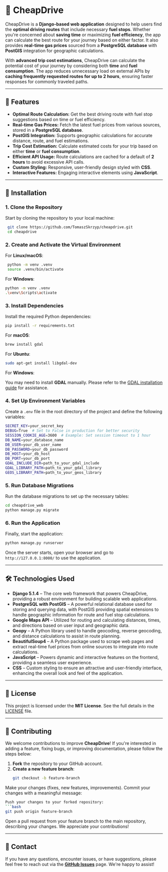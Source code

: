 # 🚗 CheapDrive
CheapDrive is a **Django-based web application** designed to help users find the **optimal driving routes** that include necessary **fuel stops**. Whether you're concerned about **saving time** or maximizing **fuel efficiency**, the app can calculate the best route for your journey based on either factor. It also provides **real-time gas prices** sourced from a **PostgreSQL database** with **PostGIS** integration for geographic calculations.

With **advanced trip cost estimations**, CheapDrive can calculate the potential cost of your journey by considering both **time** and **fuel consumption**. The app reduces unnecessary load on external APIs by **caching frequently requested routes for up to 2 hours**, ensuring faster responses for commonly traveled paths. 

---

## 📌 Features

- **Optimal Route Calculation:** Get the best driving route with fuel stop suggestions based on time or fuel efficiency.
- **Real-time Gas Prices:** Fetch the latest fuel prices from various sources, stored in a **PostgreSQL database**.
- **PostGIS Integration:** Supports geographic calculations for accurate distance, route, and fuel estimations.
- **Trip Cost Estimation:** Calculate estimated costs for your trip based on either **time** or **fuel consumption**.
- **Efficient API Usage:** Route calculations are cached for a default of **2 hours** to avoid excessive API calls.
- **Custom Styling:** Responsive, user-friendly design styled with **CSS**.
- **Interactive Features:** Engaging interactive elements using **JavaScript**.

---
## 🚀 Installation

### 1. Clone the Repository
Start by cloning the repository to your local machine:

```bash
 git clone https://github.com/TomaszSkrzyp/cheapdrive.git
 cd cheapdrive
 ```

### 2. Create and Activate the Virtual Environment

For **Linux/macOS**:

```bash
 python -m venv .venv
 source .venv/bin/activate
 ```

For **Windows**:

 ```bash
 python -m venv .venv
 .\venv\Scripts\activate
 ```

### 3. Install Dependencies
Install the required Python dependencies:

 ```bash
 pip install -r requirements.txt
 ```

For **macOS**:

 ```bash
 brew install gdal
 ```

For **Ubuntu**:

 ```bash
 sudo apt-get install libgdal-dev
 ```

For **Windows**:

You may need to install **GDAL** manually. Please refer to the [GDAL installation guide](https://gdal.org/download.html) for assistance.

### 4. Set Up Environment Variables
Create a `.env` file in the root directory of the project and define the following variables:

 ```bash
 SECRET_KEY=your_secret_key
 DEBUG=True  # Set to False in production for better security
 SESSION_COOKIE_AGE=3600  # Example: Set session timeout to 1 hour
 DB_NAME=your_database_name
 DB_USER=your_db_user_name
 DB_PASSWORD=your_db_password
 DB_HOST=your_db_host
 DB_PORT=your_db_port
 GDAL_INCLUDE_DIR=path_to_your_gdal_include
 GDAL_LIBRARY_PATH=path_to_your_gdal_library
 GEOS_LIBRARY_PATH=path_to_your_geos_library
 ```

### 5. Run Database Migrations
Run the database migrations to set up the necessary tables:

 ```bash
 cd cheapdrive_web
 python manage.py migrate
 ```

### 6. Run the Application
Finally, start the application:

 ```bash
 python manage.py runserver
 ```

Once the server starts, open your browser and go to `http://127.0.0.1:8000/` to use the application.

---

## 🛠 Technologies Used

- **Django 5.1.4** – The core web framework that powers CheapDrive, providing a robust environment for building scalable web applications.  
- **PostgreSQL with PostGIS** – A powerful relational database used for storing and querying data, with PostGIS providing spatial extensions to handle geographic information for route and fuel stop calculations.  
- **Google Maps API** – Utilized for routing and calculating distances, times, and directions based on user input and geographic data.  
- **Geopy** – A Python library used to handle geocoding, reverse geocoding, and distance calculations to assist in route planning.  
- **BeautifulSoup4** – A Python package used to scrape web pages and extract real-time fuel prices from online sources to integrate into route calculations.  
- **JavaScript** – Powers dynamic and interactive features on the frontend, providing a seamless user experience.  
- **CSS** – Custom styling to ensure an attractive and user-friendly interface, enhancing the overall look and feel of the application.  

---

## 📜 License

This project is licensed under the **MIT License**. See the full details in the [LICENSE](LICENSE) file.

---

## 🔗 Contributing

We welcome contributions to improve **CheapDrive**! If you're interested in adding a feature, fixing bugs, or improving documentation, please follow the steps below:

1. **Fork** the repository to your GitHub account.  
2. **Create a new feature branch**:  
    ```bash
   git checkout -b feature-branch
     ```
Make your changes (fixes, new features, improvements).
Commit your changes with a meaningful message:
 ```bash git commit -m "Add feature or fix"
Push your changes to your forked repository:
 ```bash 
 git push origin feature-branch
  ```

Open a pull request from your feature branch to the main repository, describing your changes.
We appreciate your contributions!

---

## 📧 Contact
If you have any questions, encounter issues, or have suggestions, please feel free to reach out via the **[GitHub Issues](https://github.com/TomaszSkrzyp/cheapdrive/issues)** page. We're happy to assist!
